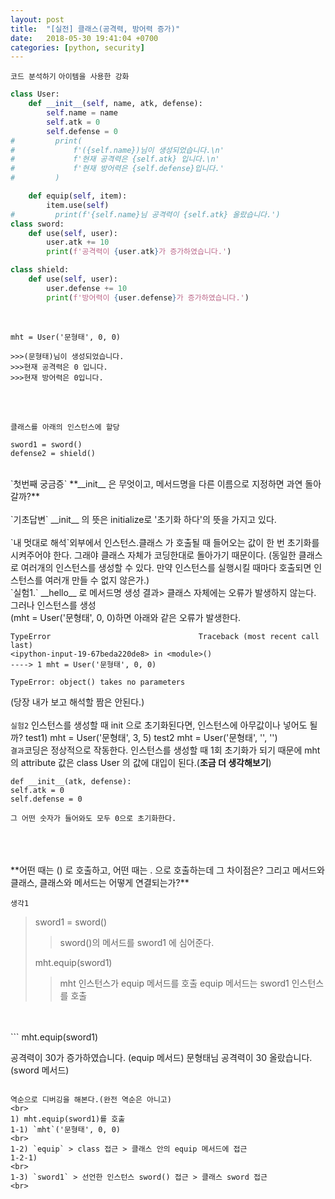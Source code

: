 ```yaml
---
layout: post
title:  "[실전] 클래스(공격력, 방어력 증가)"
date:   2018-05-30 19:41:04 +0700
categories: [python, security]
---
```

`코드 분석하기` `아이템을 사용한 강화`

```python
class User:
    def __init__(self, name, atk, defense):
        self.name = name
        self.atk = 0
        self.defense = 0
#         print(
#             f'({self.name})님이 생성되었습니다.\n'
#             f'현재 공격력은 {self.atk} 입니다.\n'
#             f'현재 방어력은 {self.defense}입니다.'
#         )

    def equip(self, item):
        item.use(self)
#         print(f'{self.name}님 공격력이 {self.atk} 올랐습니다.')
class sword:
    def use(self, user):
        user.atk += 10
        print(f'공격력이 {user.atk}가 증가하였습니다.')

class shield:
    def use(self, user):
        user.defense += 10
        print(f'방어력이 {user.defense}가 증가하였습니다.')
```

<br>

```
mht = User('문형태', 0, 0)

>>>(문형태)님이 생성되었습니다.
>>>현재 공격력은 0 입니다.
>>>현재 방어력은 0입니다.
```
<br>
<br>

```
클래스를 아래의 인스턴스에 할당

sword1 = sword()
defense2 = shield()

```

<br>
`첫번째 궁금증`
**__init__ 은 무엇이고, 메서드명을 다른 이름으로 지정하면  과연 돌아갈까?**
<br>
<br>
`기초답변` __init__ 의 뜻은 initialize로 '초기화 하다'의 뜻을 가지고 있다.
<br>
<br>
`내 멋대로 해석`외부에서 인스턴스.클래스 가 호출될 때 들어오는 값이 한 번 초기화를 시켜주어야 한다. 그래야 클래스 자체가 코딩한대로 돌아가기 때문이다. (동일한 클래스로 여러개의 인스턴스를 생성할 수 있다. 만약 인스턴스를 실행시킬 때마다 호출되면 인스턴스를 여러개 만들 수 없지 않은가.)
<br>
`실험1.` __hello__ 로 메서드명 생성
결과> 클래스 자체에는 오류가 발생하지 않는다.
<br>
그러나 인스턴스를 생성
<br>
(mht = User('문형태', 0, 0)하면 아래와 같은 오류가 발생한다.
<br>

```
TypeError                                 Traceback (most recent call last)
<ipython-input-19-67beda220de8> in <module>()
----> 1 mht = User('문형태', 0, 0)

TypeError: object() takes no parameters
```
(당장 내가 보고 해석할 짬은 안된다.)
<br>
<br>
`실험2` 인스턴스를 생성할 때 init 으로 초기화된다면, 인스턴스에 아무값이나 넣어도 될까?
test1) mht = User('문형태', 3, 5)
test2 mht = User('문형태', '', '')
<br>
`결과`코딩은 정상적으로 작동한다. 인스턴스를 생성할 때 1회 초기화가 되기 때문에 mht의 attribute 값은 class User 의 값에 대입이 된다.(**조금 더 생각해보기**)

```
def __init__(atk, defense):
self.atk = 0
self.defense = 0

그 어떤 숫자가 들어와도 모두 0으로 초기화한다.
```
<br>
<br>
<br>
**어떤 때는 () 로 호출하고, 어떤 때는 . 으로 호출하는데 그 차이점은? 그리고 메서드와 클래스, 클래스와 메서드는 어떻게 연결되는가?**

`생각1`
> sword1 = sword()
>> sword()의 메서드를 sword1 에 심어준다.
>
> mht.equip(sword1)
>> mht 인스턴스가 equip 메서드를 호출
>> equip 메서드는 sword1 인스턴스를 호출

<br>
<br>
```
mht.equip(sword1)

공격력이 30가 증가하였습니다. (equip 메서드)
문형태님 공격력이 30 올랐습니다. (sword 메서드)
```

역순으로 디버깅을 해본다.(완전 역순은 아니고)
<br>
1) mht.equip(sword1)를 호출
1-1) `mht`('문형태', 0, 0)
<br>
1-2) `equip` > class 접근 > 클래스 안의 equip 메서드에 접근
1-2-1)
<br>
1-3) `sword1` > 선언한 인스턴스 sword() 접근 > 클래스 sword 접근
<br>
